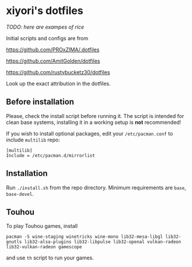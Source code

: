 # xiyori's dotfiles

*TODO: here are exampes of rice*

Initial scripts and configs are from

https://github.com/PROxZIMA/.dotfiles

https://github.com/AmitGolden/dotfiles

https://github.com/rustybucketz30/dotfiles

Look up the exact attribution in the dotfiles.

## Before installation

Please, check the install script before running it. The script is intended for clean base systems, installing it in a working setup is **not** recommended!

If you wish to install optional packages, edit your `/etc/pacman.conf` to include `multilib` repo:

```
[multilib]
Include = /etc/pacman.d/mirrorlist
```

## Installation

Run `./install.sh` from the repo directory. Minimum requirements are `base`, `base-devel`.

## Touhou

To play Touhou games, install

`pacman -S wine-staging winetricks wine-mono lib32-mesa-libgl lib32-gnutls lib32-alsa-plugins lib32-libpulse lib32-openal vulkan-radeon lib32-vulkan-radeon gamescope`

and use `th` script to run your games.
